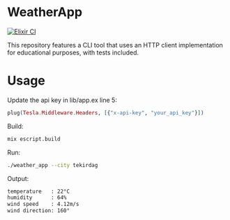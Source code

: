 # WeatherApp

[![Elixir CI](https://github.com/ermanimer/weather_app/actions/workflows/elixir.yml/badge.svg?branch=main)](https://github.com/ermanimer/weather_app/actions/workflows/elixir.yml)

This repository features a CLI tool that uses an HTTP client implementation for educational purposes, with tests included.

# Usage

Update the api key in lib/app.ex line 5:

```elixir
plug(Tesla.Middleware.Headers, [{"x-api-key", "your_api_key"}])
```

Build:

```bash
mix escript.build
```

Run:

```bash
./weather_app --city tekirdag
```

Output:

```bash
temperature   : 22°C
humidity      : 64%
wind speed    : 4.12m/s
wind direction: 160°
```
